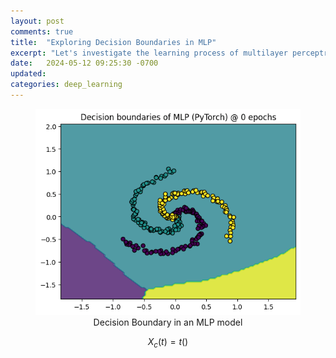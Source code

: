 ```yaml
---
layout: post
comments: true
title:  "Exploring Decision Boundaries in MLP"
excerpt: "Let's investigate the learning process of multilayer perceptron model"
date:   2024-05-12 09:25:30 -0700
updated:  
categories: deep_learning
---
```


<figure style="text-align:center">
  <img src="/images/MLP-decision-boundary.gif" alt="exploring decision boundaries in mlp">
  <figcation>Decision Boundary in an MLP model</figcation>
</figure>

$$
X_c(t) = t \left( \right)
$$
